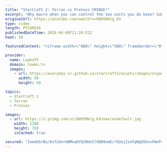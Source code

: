 ```yaml
---
title: "StarCraft 2: Terran vs Protoss CRINGE!"
excerpt: "Why macro when you can control the two units you do have? Subscribe for more videos: http://lowko.tv/youtube More viewer games: https://goo.gl/TSZ62L  In this Silver League match of Terran versus Protoss, both players decide to go for some odd build strategies. The Protoss decides to go for a Cannon"
originalUrl: https://youtube.com/watch?v=6805Mmlg_E4
type: video
length: PT24M24S
publishedDateTime: 2018-04-09T11:26:51Z
heat: 50

featuredContent: "<iframe width=\"800\" height=\"500\" frameborder=\"0\" src=\"https://www.youtube.com/embed/6805Mmlg_E4\" allow=\"accelerometer; autoplay; encrypted-media; gyroscope; picture-in-picture\" allowfullscreen></iframe>"

provider:
  name: LowkoTV
  domain: lowko.tv
  images:
    - url: https://everyday-cc.github.io/starcraft2/assets/images/organizations/lowko.tv-50x50.jpg
      width: 50
      height: 50

topics:
  - StarCraft 2
  - Terran
  - Protoss

images:
  - url: https://i.ytimg.com/vi/6805Mmlg_E4/maxresdefault.jpg
    width: 1280
    height: 720
    isCached: true

secured: "Iomdm5rBu/8sTL6n+XWMnwDYQ2NUeIl9Q09xmE/r92ej2imTgNqO5GvvFWxPs/AHan+ZVc8TQbB3xymJGEbmFU7QiA1nvo2khxmZxxdB/KasrXrnQctAXRW8fvOP9Aeltem70z8X8EkqioU0qxlwbvHBSB/sIEDSzE2zDZB6d76BuHH7RSPAi03WiSD1slSdJUbZ2NEeE0W1oUeX1KnWgM3SdxQybNRQfjry1QRZUiMhVWE21k9/4+aU7mXaJbpiXe1e17rOelDyzwNsfRCc25Qwzm7MOYrsG081uAVoSpdsjcuFyEmxAsA7CIoHPR36+kH8+CCUJw3L4646sKPn8oVg8MIw7E8lY6h6Y9ztFLLytjzgjIzwUdoew4Y1srqpyJ86iLoG7PjyM3otm6whjxAI2ZLeEAAalNFi/267Q1ceFdLbRF9h4COEahpCGVOP;UV72GRa/mW74fgoBJ9gXVA=="
---
```


